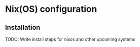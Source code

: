 # Nix(OS) configuration

## Installation

TODO: Write install steps for nixos and other upcoming systems

